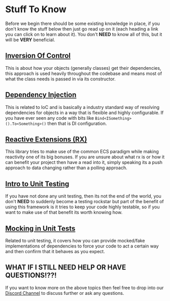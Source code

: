 # Stuff To Know

Before we begin there should be some existing knowledge in place, if you don't know the stuff below then just go read up on it (each heading a link you can click on to learn about it). You don't **NEED** to know all of this, but it will be **VERY** beneficial.

## [Inversion Of Control](https://grofit.gitbook.io/development-for-winners/development/general/dependency-patterns/inversion-of-control)

This is about how your objects (generally classes) get their dependencies, this approach is used heavily throughout the codebase and means most of what the class needs is passed in via its constructor.

## [Dependency Injection](https://grofit.gitbook.io/development-for-winners/development/general/dependency-patterns/dependency-injection)

This is related to IoC and is basically a industry standard way of resolving dependencies for objects in a way that is flexible and highly configurable. If you have ever seen any code with bits like `Bind<ISomething>().To<Something>()` then that is DI configuration.

## [Reactive Extensions (RX)](https://grofit.gitbook.io/development-for-winners/development/general/data-patterns/reactive-extensions)

This library tries to make use of the common ECS paradigm while making reactivity one of its big bonuses. If you are unsure about what rx is or how it can benefit your project then have a read into it, simply speaking its a push approach to data changing rather than a polling approach.

## [Intro to Unit Testing](https://grofit.gitbook.io/development-for-winners/development/general/testing/intro-to-testing)

If you have not done any unit testing, then its not the end of the world, you don't **NEED** to suddenly become a testing rockstar but part of the benefit of using this framework is it tries to keep your code highly testable, so if you want to make use of that benefit its worth knowing how.

## [Mocking in Unit Tests](https://grofit.gitbook.io/development-for-winners/development/general/testing/mocking)

Related to unit testing, it covers how you can provide mocked/fake implementations of dependencies to force your code to act a certain way and then confirm that it behaves as you expect.

## WHAT IF I STILL NEED HELP OR HAVE QUESTIONS!??!

If you want to know more on the above topics then feel free to drop into our [Discord Channel](https://discord.gg/bS2rnGz) to discuss further or ask any questions.